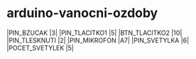 # arduino-vanocni-ozdoby

|PIN_BZUCAK      |3|
|PIN_TLACITKO1   |5|
|BTN_TLACITKO2   |10|
|PIN_TLESKNUTI   |2|
|PIN_MIKROFON    |A7|
|PIN_SVETYLKA    |6|
|POCET_SVETYLEK  |5|
